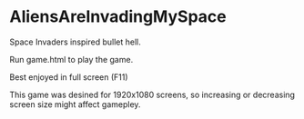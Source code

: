 # AliensAreInvadingMySpace
Space Invaders inspired bullet hell.

Run game.html to play the game.

Best enjoyed in full screen (F11)

This game was desined for 1920x1080 screens, so increasing or decreasing screen size might affect gamepley.
